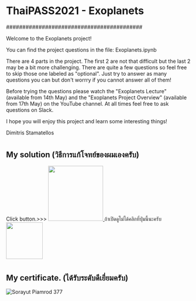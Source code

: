 
# ThaiPASS2021 - Exoplanets

##########################################

Welcome to the Exoplanets project!

You can find the project questions in the file: Exoplanets.ipynb

There are 4 parts in the project. The first 2 are not that difficult but the last 2 may be a bit more challenging. There are quite a few questions so feel free to skip those one labeled as "optional". Just try to answer as many questions you can but don't worrry if you cannot answer all of them! 

Before trying the questions please watch the "Exoplanets Lecture" (available from 14th May) and the "Exoplanets Project Overview" (available from 17th May) on the YouTube channel. At all times feel free to ask questions on Slack. 

I hope you will enjoy this project and learn some interesting things!

Dimitris Stamatellos
#



## My solution (วิธีการแก้โจทย์ของผมเองครับ)
Click button.>>> <a href="https://github.com/boss2546th/Thaipass-21_Exoplanet_my-solution/blob/main/Exoplanets.ipynb">
  <img src="https://user-images.githubusercontent.com/61747927/133038578-7b28c803-dbb4-442d-97f9-3872b8c25031.png" width = "150 px"/>
</a> 
ถ้าเปิดดูไม่ได้คลิกที่ปุ่มนี้นะครับ <a href="https://github.com/boss2546th/Thaipass-21_Exoplanet_my-solution/blob/main/Solution..md">
  <img src="https://user-images.githubusercontent.com/61747927/133038578-7b28c803-dbb4-442d-97f9-3872b8c25031.png" width = "100 px"/>
</a> 
#   


## My certificate. (ได้รับระดับดีเยี่ยมครับ)
![Sorayut Piamrod 377](https://user-images.githubusercontent.com/61747927/133024148-7f8fe93b-1cde-4270-8f7c-f0424870cf55.jpg)
